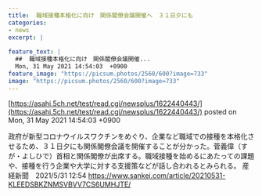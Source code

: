```yaml
---
title:  職域接種本格化に向け　関係閣僚会議開催へ　３１日夕にも  
categories:
- news
excerpt: |
  
feature_text: |
  ##  職域接種本格化に向け　関係閣僚会議開催...
  Mon, 31 May 2021 14:54:03  +0900
feature_image: "https://picsum.photos/2560/600?image=733"
image: "https://picsum.photos/2560/600?image=733"
---
```


[https://asahi.5ch.net/test/read.cgi/newsplus/1622440443/](https://asahi.5ch.net/test/read.cgi/newsplus/1622440443/)
posted on Mon, 31 May 2021 14:54:03  +0900

<!--more-->

政府が新型コロナウイルスワクチンをめぐり、企業など職域での接種を本格化させるため、３１日夕にも関係閣僚会議を開催することが分かった。菅義偉（すが・よしひで）首相と関係閣僚が出席する。職域接種を始めるにあたっての課題や、接種を行う企業や大学に対する支援策などが話し合われるとみられる。 産経新聞　2021/5/31 12:54 https://www.sankei.com/article/20210531-KLEEDSBKZNMSVBVV7CS6UMHJTE/
